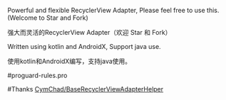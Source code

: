 Powerful and flexible RecyclerView Adapter, Please feel free to use this. (Welcome to Star and Fork)

强大而灵活的RecyclerView Adapter（欢迎 Star 和 Fork）

Written using kotlin and AndroidX, Support java use.

使用kotlin和AndroidX编写，支持java使用。

#proguard-rules.pro

#Thanks
[CymChad/BaseRecyclerViewAdapterHelper](https://github.com/CymChad/BaseRecyclerViewAdapterHelper/blob/master/README.md)

